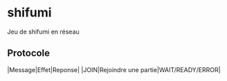 # shifumi
Jeu de shifumi en réseau

## Protocole

|Message|Effet|Reponse|
|JOIN|Rejoindre une partie|WAIT/READY/ERROR|
